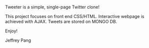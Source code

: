 Tweeter is a simple, single-page Twitter clone!

This project focuses on front end CSS/HTML. Interactive webpage is achieved with AJAX. Tweets are stored on MONGO DB.

Enjoy!

Jeffrey Pang